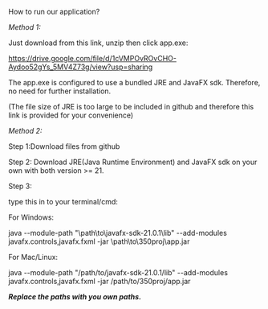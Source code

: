 How to run our application?


*Method 1:*

Just download from this link, unzip then click app.exe:

https://drive.google.com/file/d/1cVMPOvROvCHO-Aydoo52gYs_5MV4Z73g/view?usp=sharing

The app.exe is configured to use a bundled JRE and JavaFX sdk. Therefore, no need for further installation.

(The file size of JRE is too large to be included in github and therefore this link is provided for your convenience)

*Method 2:*

Step 1:Download files from github


Step 2: Download JRE(Java Runtime Environment) and JavaFX sdk on your own with both version >= 21. 


Step 3:

type this in to your terminal/cmd:

For Windows:

java --module-path "\path\to\javafx-sdk-21.0.1\lib" --add-modules javafx.controls,javafx.fxml -jar \path\to\350proj\app.jar 


For Mac/Linux:

java --module-path "/path/to/javafx-sdk-21.0.1/lib" --add-modules javafx.controls,javafx.fxml -jar /path/to/350proj/app.jar 


***Replace the paths with you own paths.***
